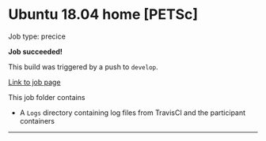 # Ubuntu 18.04 home [PETSc]

Job type: precice



**Job succeeded!**



This build was triggered by a push to `develop`.



[Link to job page]({[job_link]})


This job folder contains
- A `Logs` directory containing log files from TravisCI and the participant containers


---

